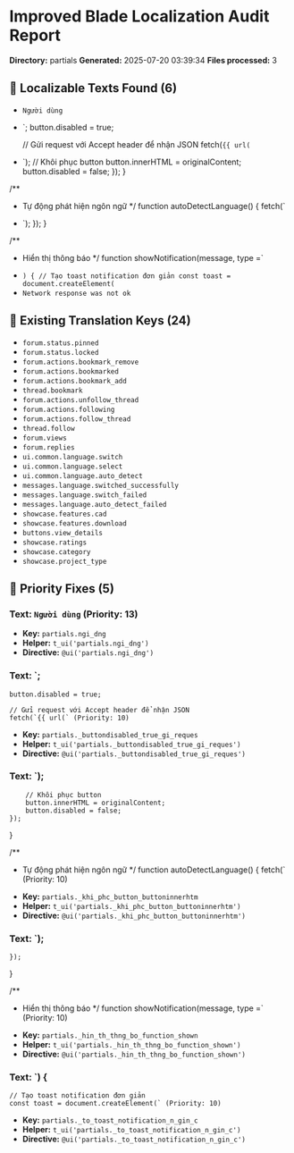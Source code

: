 # Improved Blade Localization Audit Report

**Directory:** partials
**Generated:** 2025-07-20 03:39:34
**Files processed:** 3

## 📝 Localizable Texts Found (6)

- `Người dùng`
- `;
    button.disabled = true;

    // Gửi request với Accept header để nhận JSON
    fetch(`{{ url(`
- `);
        // Khôi phục button
        button.innerHTML = originalContent;
        button.disabled = false;
    });
}

/**
 * Tự động phát hiện ngôn ngữ
 */
function autoDetectLanguage() {
    fetch(`
- `);
    });
}

/**
 * Hiển thị thông báo
 */
function showNotification(message, type =`
- `) {
    // Tạo toast notification đơn giản
    const toast = document.createElement(`
- `Network response was not ok`

## 🔑 Existing Translation Keys (24)

- `forum.status.pinned`
- `forum.status.locked`
- `forum.actions.bookmark_remove`
- `forum.actions.bookmarked`
- `forum.actions.bookmark_add`
- `thread.bookmark`
- `forum.actions.unfollow_thread`
- `forum.actions.following`
- `forum.actions.follow_thread`
- `thread.follow`
- `forum.views`
- `forum.replies`
- `ui.common.language.switch`
- `ui.common.language.select`
- `ui.common.language.auto_detect`
- `messages.language.switched_successfully`
- `messages.language.switch_failed`
- `messages.language.auto_detect_failed`
- `showcase.features.cad`
- `showcase.features.download`
- `buttons.view_details`
- `showcase.ratings`
- `showcase.category`
- `showcase.project_type`

## 🎯 Priority Fixes (5)

### Text: `Người dùng` (Priority: 13)
- **Key:** `partials.ngi_dng`
- **Helper:** `t_ui('partials.ngi_dng')`
- **Directive:** `@ui('partials.ngi_dng')`

### Text: `;
    button.disabled = true;

    // Gửi request với Accept header để nhận JSON
    fetch(`{{ url(` (Priority: 10)
- **Key:** `partials._buttondisabled_true_gi_reques`
- **Helper:** `t_ui('partials._buttondisabled_true_gi_reques')`
- **Directive:** `@ui('partials._buttondisabled_true_gi_reques')`

### Text: `);
        // Khôi phục button
        button.innerHTML = originalContent;
        button.disabled = false;
    });
}

/**
 * Tự động phát hiện ngôn ngữ
 */
function autoDetectLanguage() {
    fetch(` (Priority: 10)
- **Key:** `partials._khi_phc_button_buttoninnerhtm`
- **Helper:** `t_ui('partials._khi_phc_button_buttoninnerhtm')`
- **Directive:** `@ui('partials._khi_phc_button_buttoninnerhtm')`

### Text: `);
    });
}

/**
 * Hiển thị thông báo
 */
function showNotification(message, type =` (Priority: 10)
- **Key:** `partials._hin_th_thng_bo_function_shown`
- **Helper:** `t_ui('partials._hin_th_thng_bo_function_shown')`
- **Directive:** `@ui('partials._hin_th_thng_bo_function_shown')`

### Text: `) {
    // Tạo toast notification đơn giản
    const toast = document.createElement(` (Priority: 10)
- **Key:** `partials._to_toast_notification_n_gin_c`
- **Helper:** `t_ui('partials._to_toast_notification_n_gin_c')`
- **Directive:** `@ui('partials._to_toast_notification_n_gin_c')`

